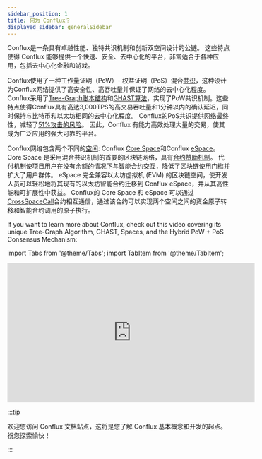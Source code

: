 ```yaml
---
sidebar_position: 1
title: 何为 Conflux？
displayed_sidebar: generalSidebar
---
```


Conflux是一条具有卓越性能、独特共识机制和创新双空间设计的公链。 这些特点使得 Conflux 能够提供一个快速、安全、去中心化的平台，非常适合于各种应用，包括去中心化金融和游戏。

Conflux使用了一种工作量证明（PoW）- 权益证明（PoS）混合[共识](./consensus-mechanisms/consensus-mechanisms.md)，这种设计为Conflux网络提供了高安全性、高吞吐量并保证了网络的去中心化程度。 Conflux采用了[Tree-Graph账本结构](./consensus-mechanisms/proof-of-work/tree-graph.md)和[GHAST算法](./consensus-mechanisms/proof-of-work/ghast.md)，实现了PoW共识机制。这些特点使得Conflux具有高达3,000TPS的高交易吞吐量和1分钟以内的确认延迟，同时保持与比特币和以太坊相同的去中心化程度。 Conflux的PoS共识提供网络最终性，减轻了[51%攻击的风险](./consensus-mechanisms/proof-of-stake/why-pos.md)。 因此，Conflux 有能力高效处理大量的交易，使其成为广泛应用的强大可靠的平台。

Conflux网络包含两个不同的[空间](./spaces.md): Conflux [Core Space](../../core/Overview.md)和Conflux [eSpace](../../espace/build/cip90.md)。 Core Space 是采用混合共识机制的首要的区块链网络，具有[合约赞助机制](../../core/core-space-basics/internal-contracts/sponsor-whitelist-control.md)。 代付机制使项目用户在没有余额的情况下与智能合约交互，降低了区块链使用门槛并扩大了用户群体。 eSpace 完全兼容以太坊虚拟机 (EVM) 的区块链空间，使开发人员可以轻松地将其现有的以太坊智能合约迁移到 Conflux eSpace，并从其高性能和可扩展性中获益。 Conflux的 Core Space 和 eSpace 可以通过[CrossSpaceCall](../../core/core-space-basics/internal-contracts/crossSpaceCall.md)合约相互通信，通过该合约可以实现两个空间之间的资金原子转移和智能合约调用的原子执行。

If you want to learn more about Conflux, check out this video covering its unique Tree-Graph Algorithm, GHAST, Spaces, and the Hybrid PoW + PoS Consensus Mechanism:

import Tabs from '@theme/Tabs';
import TabItem from '@theme/TabItem';

<Tabs>
  <TabItem value="youtube" label="What is Conflux?">
<iframe width="560" height="315" src="https://www.youtube.com/embed/5JwUO3v2sW0?si=lNvkMZqhHKnzBNIm" title="YouTube video player" frameborder="0" allow="accelerometer; autoplay; clipboard-write; encrypted-media; gyroscope; picture-in-picture; web-share" allowfullscreen></iframe>
  </TabItem>
</Tabs>

:::tip

欢迎您访问 Conflux 文档站点，这将是您了解 Conflux 基本概念和开发的起点。 祝您探索愉快！

:::